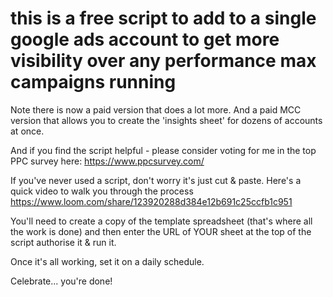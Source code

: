 
# this is a free script to add to a single google ads account to get more visibility over any performance max campaigns running

Note there is now a paid version that does a lot more.
And a paid MCC version that allows you to create the 'insights sheet' for dozens of accounts at once.

And if you find the script helpful - please consider voting for me in the top PPC survey here: https://www.ppcsurvey.com/


If you've never used a script, don't worry it's just cut & paste. 
Here's a quick video to walk you through the process
https://www.loom.com/share/123920288d384e12b691c25ccfb1c951


You'll need to create a copy of the template spreadsheet (that's where all the work is done)
and then enter the URL of YOUR sheet at the top of the script
authorise it & run it.

Once it's all working, set it on a daily schedule. 

Celebrate... you're done!
